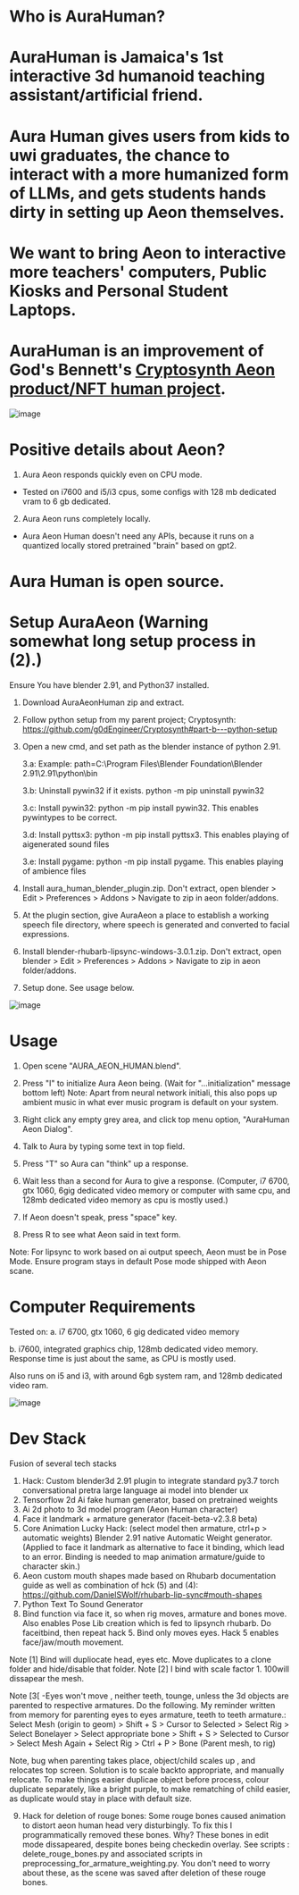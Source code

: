 
# Who is AuraHuman?

# AuraHuman is Jamaica's 1st interactive 3d humanoid teaching assistant/artificial friend.

# Aura Human gives users from kids to uwi graduates, the chance to interact with a more humanized form of LLMs, and gets students hands dirty in setting up Aeon themselves.

# We want to bring Aeon to interactive more teachers' computers, Public Kiosks and Personal Student Laptops.

# AuraHuman is an improvement of God's Bennett's [Cryptosynth Aeon product/NFT human project](https://github.com/g0dEngineer/Cryptosynth).


![image](https://github.com/g0dEngineer/AURA_AEON_HUMAN/blob/main/screenshots/aura_human_face_rig_eye_movement_movie__annotated.gif)



# Positive details about Aeon?

1. Aura Aeon responds quickly even on CPU mode. 

* Tested on i7600 and i5/i3 cpus, some configs with 128 mb dedicated vram to 6 gb dedicated.

2. Aura Aeon runs completely locally. 

* Aura Aeon Human doesn't need any APIs, because it runs on a quantized locally stored pretrained "brain" based on gpt2.

# Aura Human is open source.






# Setup AuraAeon (Warning somewhat long setup process in (2).)
Ensure You have blender 2.91, and Python37 installed.

1. Download AuraAeonHuman zip and extract.

2. Follow python setup from my parent project; Cryptosynth: https://github.com/g0dEngineer/Cryptosynth#part-b---python-setup

3. Open a new cmd, and set path as the blender instance of python 2.91.

	3.a: Example: path=C:\Program Files\Blender Foundation\Blender 2.91\2.91\python\bin
   
	3.b: Uninstall pywin32 if it exists. python -m pip uninstall pywin32
   
	3.c: Install pywin32:  python -m pip install pywin32. This enables pywintypes to be correct.
   
	3.d: Install pyttsx3:  python -m pip install pyttsx3. This enables playing of aigenerated sound files
   
	3.e: Install pygame:  python -m pip install pygame. This enables playing of ambience files
	
5. Install aura_human_blender_plugin.zip. Don't extract, open blender > Edit > Preferences > Addons > Navigate to zip in aeon folder/addons.

6. At the plugin section, give AuraAeon a place to establish a working speech file directory, where speech is generated and converted to facial  expressions.

7. Install blender-rhubarb-lipsync-windows-3.0.1.zip. Don't extract, open blender > Edit > Preferences > Addons > Navigate to zip in aeon folder/addons.

8. Setup done. See usage below.


![image](https://github.com/g0dEngineer/AURA_AEON_HUMAN/blob/main/screenshots/aura_human_face_rig_screenshot_eye_bone.png)



# Usage

1. Open scene "AURA_AEON_HUMAN.blend".

2. Press "I" to initialize Aura Aeon being. (Wait for "...initialization" message bottom left)
   Note: Apart from neural network initiali, this also pops up ambient music in what ever music program is default on your system.

3. Right click any empty grey area, and click top menu option, "AuraHuman Aeon Dialog".

4. Talk to Aura by typing some text in top field.

5. Press "T" so Aura can "think" up a response.

6. Wait less than a second for Aura to give a response. (Computer, i7 6700, gtx 1060, 6gig dedicated video memory or computer with same cpu, and 128mb dedicated video memory as cpu is mostly used.)

7. If Aeon doesn't speak, press "space" key. 

8. Press R to see what Aeon said in text form.


Note: For lipsync to work based on ai output speech, Aeon must be in Pose Mode. Ensure program stays in default Pose mode shipped with Aeon scane.



# Computer Requirements

Tested on:
a. i7 6700, gtx 1060, 6 gig dedicated video memory

b. i7600, integrated graphics chip, 128mb dedicated video memory. Response time is just about the same, as CPU is mostly used. 

Also runs on i5 and i3, with around 6gb system ram, and 128mb dedicated video ram.


![image](https://github.com/g0dEngineer/AURA_AEON_HUMAN/blob/main/screenshots/aura_human_face_rig_screenshot.png)


# Dev Stack
Fusion of several tech stacks

1. Hack: Custom blender3d 2.91 plugin to integrate standard py3.7 torch conversational pretra large language ai model into blender ux
2. Tensorflow 2d Ai fake human generator, based on pretrained weights
3. Ai 2d photo to 3d model program (Aeon Human character)
4. Face it landmark + armature generator  (faceit-beta-v2.3.8 beta)
5. Core Animation Lucky Hack: (select model then armature, ctrl+p > automatic weights) Blender 2.91 native Automatic Weight generator. (Applied to face it landmark as alternative to face it binding, which lead to an error. Binding is needed to map animation armature/guide to character skin.)
6. Aeon custom mouth shapes made based on Rhubarb documentation guide as well as combination of hck (5) and (4): https://github.com/DanielSWolf/rhubarb-lip-sync#mouth-shapes
7. Python Text To Sound Generator 
8. Bind function via face it, so when rig moves, armature and bones move. Also enables Pose Lib creation which is fed to lipsynch rhubarb. Do faceitbind, then repeat hack 5. Bind only moves eyes. Hack 5 enables face/jaw/mouth movement.

Note [1] Bind will dupliocate head, eyes etc. Move duplicates to a clone folder and hide/disable that folder.
Note [2] I bind with scale factor 1. 100will dissapear the mesh.

Note [3[ -Eyes won't move , neither teeth, tounge, unless the 3d objects are parented to respective armatures. Do the following.
My reminder written from memory for parenting eyes to eyes armature, teeth to teeth armature.: Select Mesh (origin to geom) > Shift + S > Cursor to Selected > Select Rig > Select Bonelayer > Select appropriate bone > Shift + S > Selected to Cursor > Select Mesh Again + Select Rig > Ctrl + P > Bone (Parent mesh, to rig)

Note, bug when parenting takes place, object/child scales up , and relocates top screen. Solution is to scale backto appropriate, and manually relocate. To make things easier duplicae object before process, colour duplicate separately, like a bright purple, to make rematching of child easier, as duplicate would stay in place with default size.

9. Hack for deletion of rouge bones: Some rouge bones caused animation to distort aeon human head very disturbingly. To fix this
I programmatically removed these bones. Why? These bones in edit mode dissapeared, despite bones being checkedin overlay. See
scripts : delete_rouge_bones.py and associated scripts in preprocessing_for_armature_weighting.py. You don't need to worry about these, as the scene was saved after deletion of these rouge bones.


